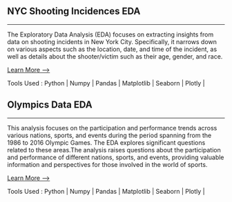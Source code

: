 ## NYC Shooting Incidences EDA
---

The Exploratory Data Analysis (EDA) focuses on extracting insights from data on shooting incidents in New York City. Specifically, it narrows down on various aspects such as the location, date, and time of the incident, as well as details about the shooter/victim such as their age, gender, and race.

[Learn More -->](https://github.com/everndah/New-York-City-Shooting-Incidences-EDA)

Tools Used : Python | Numpy | Pandas | Matplotlib | Seaborn | Plotly |

## Olympics Data EDA
---

This analysis focuses on the participation and performance trends across various nations, sports, and events during the period spanning from the 1986 to 2016 Olympic Games. The EDA explores significant questions related to these areas.The analysis raises questions about the participation and performance of different nations, sports, and events, providing valuable information and perspectives for those involved in the world of sports.

[Learn More -->](https://github.com/everndah/Olympics_EDA)

Tools Used : Python | Numpy | Pandas | Matplotlib | Seaborn | Plotly |